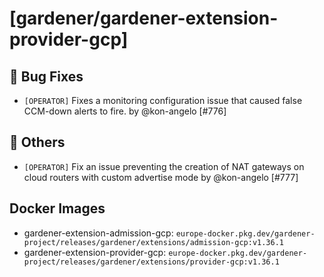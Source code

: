 # [gardener/gardener-extension-provider-gcp]

## 🐛 Bug Fixes

- `[OPERATOR]` Fixes a monitoring configuration issue that caused false CCM-down alerts to fire. by @kon-angelo [#776]
## 🏃 Others

- `[OPERATOR]` Fix an issue preventing the creation of NAT gateways on cloud routers with custom advertise mode by @kon-angelo [#777]

## Docker Images
- gardener-extension-admission-gcp: `europe-docker.pkg.dev/gardener-project/releases/gardener/extensions/admission-gcp:v1.36.1`
- gardener-extension-provider-gcp: `europe-docker.pkg.dev/gardener-project/releases/gardener/extensions/provider-gcp:v1.36.1`
